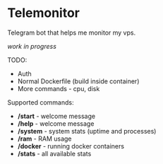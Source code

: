 # Telemonitor
Telegram bot that helps me monitor my vps.

*work in progress*

TODO:
- Auth
- Normal Dockerfile (build inside container)
- More commands - cpu, disk

Supported commands:

- **/start** - welcome message
- **/help** - welcome message
- **/system** - system stats (uptime and processes)
- **/ram** - RAM usage
- **/docker** - running docker containers
- **/stats** - all available stats

